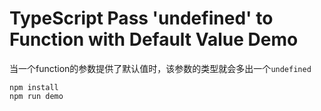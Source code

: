 TypeScript Pass 'undefined' to Function with Default Value Demo
================================================================

当一个function的参数提供了默认值时，该参数的类型就会多出一个`undefined`

```
npm install
npm run demo
```
